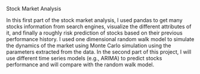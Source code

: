 Stock Market Analysis

In this first part of the stock market analysis, I used pandas to get many stocks information from search engines, visualize the different attributes of it, and finally a roughly risk prediction of stocks based on their previous performance history. I used one dimensional random walk model to simulate the dynamics of the market using Monte Carlo simulation using the parameters extracted from the data. In the second part of this project, I will use different time series models (e.g., ARIMA) to predict stocks performance and will compare with the random walk model.
